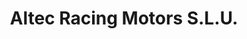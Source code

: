 ---
title: "Altec Racing Motors S.L.U."
url: /figueres/altec-racing-motors-s-l-u/
shop: Motorrad
---